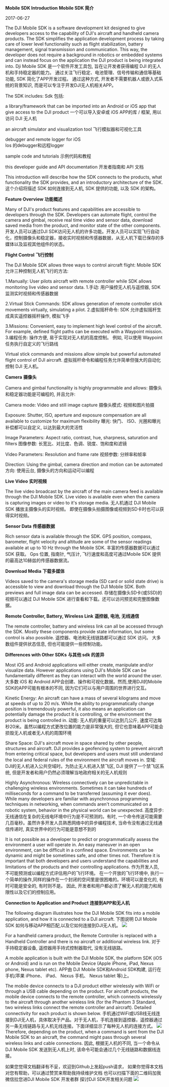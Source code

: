 **Mobile SDK Introduction**
**Mobile SDK 简介**

2017-06-27

The DJI Mobile SDK is a software development kit designed to give developers access to the capability of DJI's aircraft and handheld camera products. The SDK simplifies the application development process by taking care of lower level functionality such as flight stabilization, battery management, signal transmission and communication. This way, the developer does not require a background in robotics or embedded systems and can instead focus on the application the DJI product is being integrated into.
Dji Mobile SDK 是一个软件开发工具包, 旨在让开发者获得编程 DJI 的无人机和手持稳定器的能力。 通过关注飞行稳定、电池管理、信号传输和通信等基础功能, SDK 简化了APP开发过程。 通过这种方式, 开发者不需要机器人或嵌入式系统的背景知识, 而是可以专注于开发DJI无人机相关APP。

The SDK includes:
Sdk 包括:

a library/framework that can be imported into an Android or iOS app that give access to the DJI product 
一个可以导入安卓或 iOS APP的库 / 框架, 用以访问 DJI 无人机

an aircraft simulator and visualization tool 
飞行模拟器和可视化工具

debugger and remote logger for iOS  
Ios 的debugger和远程logger

sample code and tutorials 
示例代码和教程

this developer guide and API documentation 
开发者指南和 API 文档

This introduction will describe how the SDK connects to the products, what functionality the SDK provides, and an introductory architecture of the SDK.
这个介绍将描述 SDK 如何连接到无人机, SDK 提供的功能, 以及 SDK 的架构。

**Feature Overview**
**功能概述**

Many of DJI's product features and capabilities are accessible to developers through the SDK. Developers can automate flight, control the camera and gimbal, receive real time video and sensor data, download saved media from the product, and monitor state of the other components.
开发人员可以通过DJI SDK访问无人机的许多功能。开发人员可以实现飞行自动化，控制摄像头和稳定器，接收实时视频和传感器数据，从无人机下载已保存的多媒体以及监视其他组件的状态。

**Flight Control**
**飞行控制**

The DJI Mobile SDK allows three ways to control aircraft flight:
Mobile SDK 允许三种控制无人机飞行的方法:

  1.Manually: User pilots aircraft with remote controller while SDK allows monitoring live video and sensor data. 
  1.手动: 用户操控无人机与遥控器, SDK监测实时视频和传感器数据

  2.Virtual Stick Commands: SDK allows generation of remote controller stick movements virtually, simulating a pilot. 
  2.虚拟摇杆命令: SDK 允许虚拟摇杆生成真实遥控器摇杆操作, 模拟飞手

  3.Missions: Convenient, easy to implement high level control of the aircraft. For example, defined flight paths can be executed with a Waypoint mission. 
  3.编程任务: 操作方便, 易于实现对无人机的高度控制。 例如, 可以使用 Waypoint 任务执行自定义的飞行路线

Virtual stick commands and missions allow simple but powerful automated flight control of DJI aircraft.
虚拟摇杆命令和编程任务允许简单但强大的自动化控制 DJI 无人机。

**Camera**
**摄像头**

Camera and gimbal functionality is highly programmable and allows:
摄像头和稳定器功能是可编程的, 并且允许:

  Camera mode: Video and still image capture 
  摄像头模式: 视频和图片拍摄

  Exposure: Shutter, ISO, aperture and exposure compensation are all available to customize for maximum flexibility 
  曝光: 快门、 ISO、光圈和曝光补偿都可以自定义, 以达到最大的灵活性
  
  Image Parameters: Aspect ratio, contrast, hue, sharpness, saturation and filters 
  图像参数: 长宽比、对比度、色调、锐度、饱和度和滤镜
  
  Video Parameters: Resolution and frame rate 
  视频参数: 分辨率和帧率
  
  Direction: Using the gimbal, camera direction and motion can be automated 
  方向: 使用云台, 摄像头的方向和运动可以编程

**Live Video**
**实时视频**

The live video broadcast by the aircraft of the main camera feed is available through the DJI Mobile SDK. Live video is available even when the camera is capturing images or video to it's storage media.
无人机通过 DJI Mobile SDK  播放主摄像头的实时视频。 即使在摄像头拍摄图像或视频到SD卡时也可以获得实时视频。

**Sensor Data**
**传感器数据**

Rich sensor data is available through the SDK. GPS position, compass, barometer, flight velocity and altitude are some of the sensor readings available at up to 10 Hz through the Mobile SDK.
丰富的传感器数据可以通过 SDK 获取。 Gps 位置, 指南针, 气压计, 飞行速度和高度可通过Mobile SDK  提供的最高达10赫兹的传感器数据流。

**Download Media**
**下载多媒体**

Videos saved to the camera's storage media (SD card or solid state drive) is accessible to view and download through the DJI Mobile SDK. Both previews and full image data can be accessed.
存储在摄像头SD卡(或SSD)的视频可以通过 DJI Mobile SDK 进行查看和下载。还可以访问预览和完整图像数据。

**Remote Controller, Battery, Wireless Link**
**遥控器, 电池, 无线通信**

The remote controller, battery and wireless link can all be accessed through the SDK. Mostly these components provide state information, but some control is also possible.
遥控器、电池和无线链路都可以通过 SDK 访问。 大多数组件提供状态信息, 但也可能提供一些控制功能。

**Differences with Other SDKs**
**与其他 sdk 的差异**

Most iOS and Android applications will either create, manipulate and/or visualize data. However applications using DJI's Mobile SDK can be fundamentally different as they can interact with the world around the user.
大多数 iOS 和 Android APP会创建、操作和可视化数据。然而,使用DJI的Mobile SDK的APP可能有根本的不同, 因为它们可以与用户周围的世界进行交互。

Kinetic Energy: An aircraft can have a mass of several kilograms and move at speeds of up to 20 m/s. While the ability to programmatically change position is tremendously powerful, it also means an application can potentially damage the product it is controlling, or the environment the product is being controlled in. 
动能: 无人机的重量可以达到几公斤, 速度可达每秒20米。虽然以编程方式更改位置的能力是非常强大的, 但它也意味着APP可能会损毁无人机或者无人机的周围环境

Share Space: DJI's aircraft move in space shared by other people, structures and aircraft. DJI provides a geofencing system to prevent aircraft from entering critical space, but developers and users must still understand the local and federal rules of the environment the aircraft moves in. 
空域: DJI的无人机进入公共空域时。为防止无人机进入禁飞区, DJI 提供了一个禁飞区系统, 但是开发者和用户仍然必须理解当地政府相关的无人机规则

Highly Asynchronous: Wireless connectively can be unpredictable in challenging wireless environments. Sometimes it can take hundreds of milliseconds for a command to be transferred (assuming it ever does). While many developers are familiar with asynchronous programming techniques in networking, when commands aren't communicated on a robotic system, behavior in the physical world can be unexpected. 
高度异步: 无线通信在复杂的无线电环境中行为是不可预测的。有时, 一个命令传送可能需要几百毫秒。虽然许多开发人员熟悉网络中的异步编程技术, 当命令没有通过无线通信传递时, 真实世界中的行为可能是意想不到的

It is not possible as a developer to predict or programmatically assess the environment a user will operate in. An easy maneuver in an open environment, can be difficult in a confined space. Environments can be dynamic and might be sometimes safe, and other times not. Therefore it is important that both developers and users understand the capabilities and limitations of the products and their controlling applications.
作为开发人员, 不可能预测或以编程方式评估用户的飞行环境。 在一个开放的飞行环境中, 执行一个简单的操作,同样的操作在一个封闭的空间里是很困难的。环境可以是变化的, 有时可能是安全的, 有时则不是。 因此, 开发者和用户都必须了解无人机的能力和局限性以及它们的控制应用。

**Connection to Application and Product**
**连接到APP和无人机**

The following diagram illustrates how the DJI Mobile SDK fits into a mobile application, and how it is connected to a DJI aircraft.
下图说明 DJI Mobile SDK  如何与移动APP相匹配,以及它如何连接到DJI无人机。
![](https://devcn.djicdn.com/images/mobile-sdk-introduction/SDKBlockDiagram-1faf3c4b8c.png)

For a handheld camera product, the Remote Controller is replaced with a Handheld Controller and there is no aircraft or additional wireless link.
对于手持稳定器设备, 遥控器用手持式控制器取代, 没有无线链路。

A mobile application is built with the DJI Mobile SDK, the platform SDK (iOS or Android) and is run on the Mobile Device (Apple iPhone, iPad, Nexus phone, Nexus tablet etc).
APP由 DJI Mobile SDK和Android SDK构建, 运行在手机(苹果 iPhone、 iPad、 Nexus 手机、 Nexus tablet 等)上。

The mobile device connects to a DJI product either wirelessly with WiFi or through a USB cable depending on the product. For aircraft products, the mobile device connects to the remote controller, which connects wirelessly to the aircraft through another wireless link (for the Phantom 3 Standard, two wireless links connect the remote controller and aircraft). Detailed connectivity for each product is shown below.
手机通过WiFi或USB线无线连接到DJI无人机，具体取决于产品。对于无人机，手机连接到遥控器，遥控器通过另一条无线链路与无人机无线连接。下面详细显示了每种无人机的连接方式。
![](images/捕获.PNG)
Therefore, depending on the product, when a command is sent from the DJI Mobile SDK to an aircraft, the command might pass through several wireless links and cable connections.
因此, 根据无人机的不同, 当一个命令从 DJI Mobile SDK  发送到无人机上时, 该命令可能会通过几个无线链路和数据线连接。


如果您觉得文档翻译有不妥，欢迎到Github上发起push请求，
如果你觉得本文档对您有帮助，可以通过赞赏来帮助我持续维护文档
也可以扫描下面的二维码加我微信拉您进DJI Mobile SDK 开发者群 探讨DJI SDK开发相关问题
![](images/20180303_092058.jpg)
